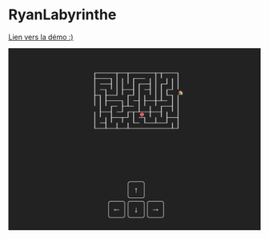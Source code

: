 # RyanLabyrinthe
<a href="https://mrryanwise.github.io/RyanLabyrinthe/">Lien vers la démo :) </a>

<img src="./Assets/Maze.png"/>